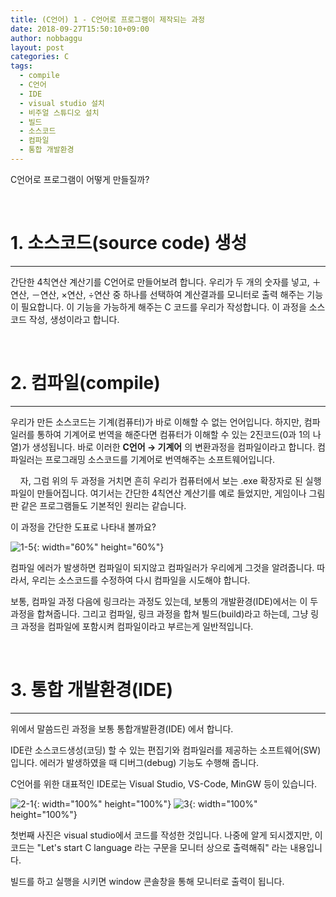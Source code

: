 ```yaml
---
title: (C언어) 1 - C언어로 프로그램이 제작되는 과정
date: 2018-09-27T15:50:10+09:00
author: nobbaggu
layout: post
categories: C
tags:
  - compile
  - C언어
  - IDE
  - visual studio 설치
  - 비주얼 스튜디오 설치
  - 빌드
  - 소스코드
  - 컴파일
  - 통합 개발환경
---
```

C언어로 프로그램이 어떻게 만들질까?

&nbsp;
# 1. 소스코드(source code) 생성
***

간단한 4칙연산 계산기를 C언어로 만들어보려 합니다. 우리가 두 개의 숫자를 넣고, ＋연산, －연산, ×연산, ÷연산 중 하나를 선택하여 계산결과를 모니터로 출력 해주는 기능이 필요합니다. 이 기능을 가능하게 해주는 C 코드를 우리가 작성합니다. 이 과정을 소스코드 작성, 생성이라고 합니다.

&nbsp;
&nbsp;
# 2. 컴파일(compile)
***

우리가 만든 소스코드는 기계(컴퓨터)가 바로 이해할 수 없는 언어입니다. 하지만, 컴파일러를 통하여 기계어로 번역을 해준다면 컴퓨터가 이해할 수 있는 2진코드(0과 1의 나열)가 생성됩니다. 바로 이러한 **C언어 → 기계어** 의 변환과정을 컴파일이라고 합니다. 컴파일러는 프로그래밍 소스코드를 기계어로 번역해주는 소프트웨어입니다.

&nbsp;
&nbsp;
자, 그럼 위의 두 과정을 거치면 흔히 우리가 컴퓨터에서 보는 .exe 확장자로 된 실행파일이 만들어집니다. 여기서는 간단한 4칙연산 계산기를 예로 들었지만, 게임이나 그림판 같은 프로그램들도 기본적인 원리는 같습니다.

이 과정을 간단한 도표로 나타내 볼까요?

![1-5](https://nobbaggu.github.io/images/2018/09/1-5.jpg){: width="60%" height="60%"}

컴파일 에러가 발생하면 컴파일이 되지않고 컴파일러가 우리에게 그것을 알려줍니다. 따라서, 우리는 소스코드를 수정하여 다시 컴파일을 시도해야 합니다.

보통, 컴파일 과정 다음에 링크라는 과정도 있는데, 보통의 개발환경(IDE)에서는 이 두 과정을 합쳐줍니다. 그리고 컴파일, 링크 과정을 합쳐 빌드(build)라고 하는데, 그냥 링크 과정을 컴파일에 포함시켜 컴파일이라고 부르는게 일반적입니다.

&nbsp;
&nbsp;
# 3. 통합 개발환경(IDE)
***

위에서 말씀드린 과정을 보통 통합개발환경(IDE) 에서 합니다.

IDE란 소스코드생성(코딩) 할 수 있는 편집기와 컴파일러를 제공하는 소프트웨어(SW) 입니다. 에러가 발생하였을 때 디버그(debug) 기능도 수행해 줍니다.

C언어를 위한 대표적인 IDE로는 Visual Studio, VS-Code, MinGW 등이 있습니다.

![2-1](https://nobbaggu.github.io/images/2018/09/2-1.png){: width="100%" height="100%"}
![3](https://nobbaggu.github.io/images/2018/09/3.png){: width="100%" height="100%"}

첫번째 사진은 visual studio에서 코드를 작성한 것입니다. 나중에 알게 되시겠지만, 이 코드는 "Let's start C language 라는 구문을 모니터 상으로 출력해줘" 라는 내용입니다.

빌드를 하고 실행을 시키면 window 콘솔창을 통해 모니터로 출력이 됩니다.